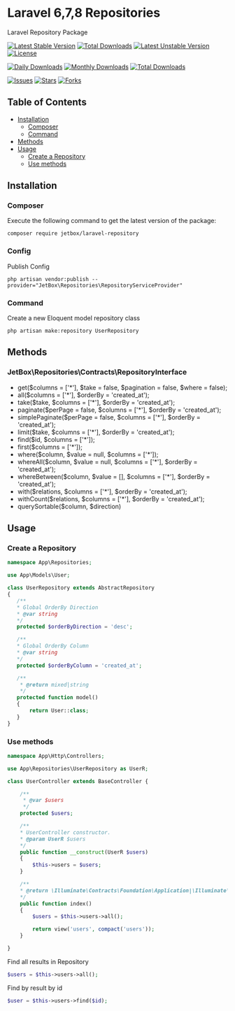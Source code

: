 # Laravel 6,7,8 Repositories

Laravel Repository Package

[![Latest Stable Version](https://poser.pugx.org/jetbox/laravel-repository/v)](//packagist.org/packages/jetbox/laravel-repository)
[![Total Downloads](https://poser.pugx.org/jetbox/laravel-repository/downloads)](//packagist.org/packages/jetbox/laravel-repository)
[![Latest Unstable Version](https://poser.pugx.org/jetbox/laravel-repository/v/unstable)](//packagist.org/packages/jetbox/laravel-repository)
[![License](https://poser.pugx.org/jetbox/laravel-repository/license)](//packagist.org/packages/jetbox/laravel-repository)

[![Daily Downloads](https://poser.pugx.org/jetbox/laravel-repository/d/daily)](//packagist.org/packages/jetbox/laravel-repository)
[![Monthly Downloads](https://poser.pugx.org/jetbox/laravel-repository/d/monthly)](//packagist.org/packages/jetbox/laravel-repository)
[![Total Downloads](https://poser.pugx.org/jetbox/laravel-repository/downloads)](//packagist.org/packages/jetbox/laravel-repository)

[![Issues](https://img.shields.io/github/issues/DavitMnacakanyan/laravel-repository)](https://github.com/DavitMnacakanyan/laravel-repository/issues)
[![Stars](https://img.shields.io/github/stars/DavitMnacakanyan/laravel-repository)](https://github.com/DavitMnacakanyan/laravel-repository/stargazers)
[![Forks](https://img.shields.io/github/forks/DavitMnacakanyan/laravel-repository)](https://github.com/DavitMnacakanyan/laravel-repository/network/members)

## Table of Contents

- <a href="#installation">Installation</a>
    - <a href="#composer">Composer</a>
    - <a href="#command">Command</a>
- <a href="#methods">Methods</a>
- <a href="#usage">Usage</a>
    - <a href="#create-a-repository">Create a Repository</a>
    - <a href="#use-methods">Use methods</a>

## Installation

### Composer

Execute the following command to get the latest version of the package:

```terminal
composer require jetbox/laravel-repository
```

### Config

Publish Config

```terminal
php artisan vendor:publish --provider="JetBox\Repositories\RepositoryServiceProvider"
```

### Command

Create a new Eloquent model repository class

```terminal
php artisan make:repository UserRepository
```

## Methods

### JetBox\Repositories\Contracts\RepositoryInterface

- get($columns = ['*'], $take = false, $pagination = false, $where = false);
- all($columns = ['*'], $orderBy = 'created_at');
- take($take, $columns = ['*'], $orderBy = 'created_at');
- paginate($perPage = false, $columns = ['*'], $orderBy = 'created_at');
- simplePaginate($perPage = false, $columns = ['*'], $orderBy = 'created_at');
- limit($take, $columns = ['*'], $orderBy = 'created_at');
- find($id, $columns = ['*']);
- first($columns = ['*']);
- where($column, $value = null, $columns = ['*']);
- whereAll($column, $value = null, $columns = ['*'], $orderBy = 'created_at');
- whereBetween($column, $value = [], $columns = ['*'], $orderBy = 'created_at');
- with($relations, $columns = ['*'], $orderBy = 'created_at');
- withCount($relations, $columns = ['*'], $orderBy = 'created_at');
- querySortable($column, $direction)

## Usage

### Create a Repository

```php
namespace App\Repositories;

use App\Models\User;

class UserRepository extends AbstractRepository
{
   /**
   * Global OrderBy Direction
   * @var string
   */
   protected $orderByDirection = 'desc';

   /**
   * Global OrderBy Column
   * @var string
   */
   protected $orderByColumn = 'created_at';

   /**
    * @return mixed|string
    */
   protected function model()
   {
       return User::class;
   }
}
```

### Use methods

```php
namespace App\Http\Controllers;

use App\Repositories\UserRepository as UserR;

class UserController extends BaseController {

    /**
     * @var $users
     */
    protected $users;

    /**
    * UserController constructor.
    * @param UserR $users
    */
    public function __construct(UserR $users)
    {
        $this->users = $users;
    }

    /**
    * @return \Illuminate\Contracts\Foundation\Application|\Illuminate\Contracts\View\Factory|\Illuminate\View\View
    */
    public function index()
    {
        $users = $this->users->all();

        return view('users', compact('users'));
    }

}
```

Find all results in Repository

```php
$users = $this->users->all();
```

Find by result by id

```php
$user = $this->users->find($id);
```
